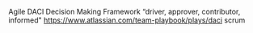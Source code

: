 Agile
DACI Decision Making Framework “driver, approver, contributor, informed" https://www.atlassian.com/team-playbook/plays/daci
scrum
